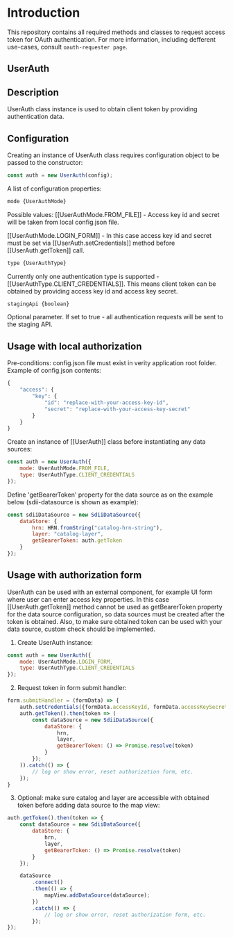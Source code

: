 # Introduction

This repository contains all required methods and classes to request access token for OAuth authentication. For more information, including defferent use-cases, consult `oauth-requester page`.

## UserAuth

## Description

UserAuth class instance is used to obtain client token by providing authentication data.

## Configuration

Creating an instance of UserAuth class requires configuration object to be passed to the constructor:

```js
const auth = new UserAuth(config);
```

A list of configuration properties:

```js
mode {UserAuthMode}
```

Possible values:
[[UserAuthMode.FROM_FILE]] - Access key id and secret will be taken from local config.json file.

[[UserAuthMode.LOGIN_FORM]] - In this case access key id and secret must be set via [[UserAuth.setCredentials]] method before [[UserAuth.getToken]] call.

```js
type {UserAuthType}
```

Currently only one authentication type is supported - [[UserAuthType.CLIENT_CREDENTIALS]]. This means client token can be obtained by providing access key id and access key secret.

```js
stagingApi {boolean}
```

Optional parameter. If set to true - all authentication requests will be sent to the staging API.

## Usage with local authorization

Pre-conditions: config.json file must exist in verity application root folder. Example of config.json contents:

```js
{
    "access": {
        "key": {
            "id": "replace-with-your-access-key-id",
            "secret": "replace-with-your-access-key-secret"
        }
    }
}
```

Create an instance of [[UserAuth]] class before instantiating any data sources:

```js
const auth = new UserAuth({
    mode: UserAuthMode.FROM_FILE,
    type: UserAuthType.CLIENT_CREDENTIALS
});
```

Define 'getBearerToken' property for the data source as on the example below (sdii-datasource is shown as example):

```js
const sdiiDataSource = new SdiiDataSource({
    dataStore: {
        hrn: HRN.fromString("catalog-hrn-string"),
        layer: "catalog-layer",
        getBearerToken: auth.getToken
    }
});
```

## Usage with authorization form

UserAuth can be used with an external component, for example UI form where user can enter access key properties. In this case [[UserAuth.getToken]] method cannot be used as getBearerToken property for the data source configuration, so data sources must be created after the token is obtained. Also, to make sure obtained token can be used with your data source, custom check should be implemented.

1. Create UserAuth instance:

```js
const auth = new UserAuth({
    mode: UserAuthMode.LOGIN_FORM,
    type: UserAuthType.CLIENT_CREDENTIALS
});
```

2. Request token in form submit handler:

```js
form.submitHandler = (formData) => {
    auth.setCredentials({formData.accessKeyId, formData.accessKeySecret});
    auth.getToken().then(token => (
        const dataSource = new SdiiDataSource({
            dataStore: {
                hrn,
                layer,
                getBearerToken: () => Promise.resolve(token)
            }
        });
    )).catch(() => {
        // log or show error, reset authorization form, etc.
    });
}
```

3. Optional: make sure catalog and layer are accessible with obtained token before adding data source to the map view:

```js
auth.getToken().then(token => {
    const dataSource = new SdiiDataSource({
        dataStore: {
            hrn,
            layer,
            getBearerToken: () => Promise.resolve(token)
        }
    });

    dataSource
        .connect()
        .then(() => {
            mapView.addDataSource(dataSource);
        })
        .catch(() => {
            // log or show error, reset authorization form, etc.
        });
});
```
